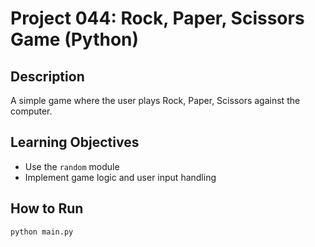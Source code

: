 # Project 044: Rock, Paper, Scissors Game (Python)

## Description
A simple game where the user plays Rock, Paper, Scissors against the computer.

## Learning Objectives
- Use the `random` module
- Implement game logic and user input handling

## How to Run
```
python main.py
```
